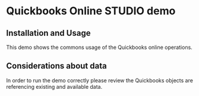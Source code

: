 Quickbooks Online STUDIO demo
=========================

Installation and Usage
----------------------

This demo shows the commons usage of the Quickbooks online operations.

Considerations about data
-------------------------

In order to run the demo correctly please review the Quickbooks objects are referencing existing and available data.
